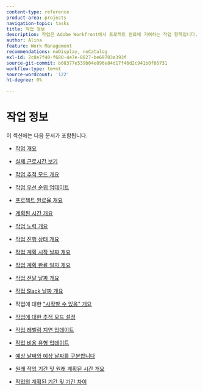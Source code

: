 ```yaml
---
content-type: reference
product-area: projects
navigation-topic: tasks
title: 작업 정보
description: 작업은 Adobe Workfront에서 프로젝트 완료에 기여하는 작업 항목입니다. 다음 문서에서 작업 정보에 대해 알아보십시오.
author: Alina
feature: Work Management
recommendations: noDisplay, noCatalog
exl-id: 2c0e7f40-f680-4e7e-8827-be69703a393f
source-git-commit: b08377e539b04e896e84d17f46d2c941b0f66731
workflow-type: tm+mt
source-wordcount: '122'
ht-degree: 0%

---
```


# 작업 정보

이 섹션에는 다음 문서가 포함됩니다.

* [작업 개요](../../../manage-work/tasks/task-information/tasks-overview.md)
* [실제 근로시간 보기](../../../manage-work/tasks/task-information/actual-hours.md)
* [작업 추적 모드 개요](../../../manage-work/tasks/task-information/task-tracking-mode.md)
* [작업 우선 순위 업데이트](../../../manage-work/tasks/task-information/task-priority.md)
* [프로젝트 완료율 개요](../../../manage-work/tasks/task-information/project-percent-complete.md)
* [계획된 시간 개요](../../../manage-work/tasks/task-information/planned-hours.md)
* [작업 노력 개요](../../../manage-work/tasks/task-information/work-effort.md)
* [작업 진행 상태 개요](../../../manage-work/tasks/task-information/task-progress-status.md)
* [작업 계획 시작 날짜 개요](../../../manage-work/tasks/task-information/task-planned-start-date.md)
* [작업 계획 완료 일자 개요](../../../manage-work/tasks/task-information/task-planned-completion-date.md)
* [작업 전달 날짜 개요](../../../manage-work/tasks/task-information/handoff-task-date.md)
* [작업 Slack 날짜 개요](../../../manage-work/tasks/task-information/task-slack-date.md)
* 작업에 대한 [&quot;시작할 수 있음&quot; 개요](../../../manage-work/tasks/task-information/can-start-task-overview.md)
* [작업에 대한 추적 모드 설정](../../../manage-work/tasks/task-information/set-tracking-mode-for-tasks.md)
* [작업 레벨링 지연 업데이트](../../../manage-work/tasks/task-information/task-leveling-delay.md)
* [작업 비용 유형 업데이트](../../../manage-work/tasks/task-information/update-task-cost-type.md)
* [예상 날짜와 예상 날짜를 구분합니다](../../../manage-work/tasks/task-information/differentiate-projected-estimated-dates.md)
* [원래 작업 기간 및 원래 계획된 시간 개요](../../../manage-work/tasks/task-information/task-original-duration-and-original-planned-hours.md)
* [작업의 계획된 기간 및 기간 차이](../../../manage-work/tasks/task-information/planned-duration-vs-duration-for-tasks.md)

  <!--
  <li><a href="../../../manage-work/tasks/task-information/project-task-issue-dates.md">Overview of project, task, and issue dates</a> </li>
  -->
